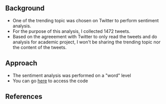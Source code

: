 ## Background

* One of the trending topic was chosen on Twitter to perform sentiment analysis. 
* For the purpose of this analysis, I collected 1472 tweets. 
* Based on the agreeement with Twitter to only read the tweets and do analysis for academic project, I won't be sharing the trending topic nor the content of the tweets.

## Approach
* The sentiment analysis was performed on a "word" level
* You can go [here](https://github.com/bharatimalik/Data-Science-Analysis-with-Python/blob/master/Sentiment%20Analysis/Sentiment%20Analysis%20on%20chosen%20trending%20topic%20on%20twitter.ipynb) to access the code

## References
